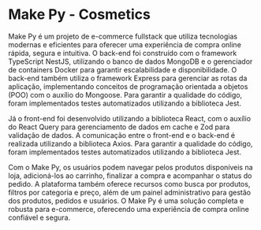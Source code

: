 # Make Py - Cosmetics
Make Py é um projeto de e-commerce fullstack que utiliza tecnologias modernas e eficientes para oferecer uma experiência de compra online rápida, segura e intuitiva. O back-end foi construído com o framework TypeScript NestJS, utilizando o banco de dados MongoDB e o gerenciador de containers Docker para garantir escalabilidade e disponibilidade. O back-end também utiliza o framework Express para gerenciar as rotas da aplicação, implementando conceitos de programação orientada a objetos (POO) com o auxílio do Mongoose. Para garantir a qualidade do código, foram implementados testes automatizados utilizando a biblioteca Jest.

Já o front-end foi desenvolvido utilizando a biblioteca React, com o auxílio do React Query para gerenciamento de dados em cache e Zod para validação de dados. A comunicação entre o front-end e o back-end é realizada utilizando a biblioteca Axios. Para garantir a qualidade do código, foram implementados testes automatizados utilizando a biblioteca Jest.

Com o Make Py, os usuários podem navegar pelos produtos disponíveis na loja, adicioná-los ao carrinho, finalizar a compra e acompanhar o status do pedido. A plataforma também oferece recursos como busca por produtos, filtros por categoria e preço, além de um painel administrativo para gestão dos produtos, pedidos e usuários. O Make Py é uma solução completa e robusta para e-commerce, oferecendo uma experiência de compra online confiável e segura.
